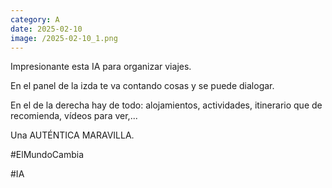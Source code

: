 ```yaml
--- 
category: A 
date: 2025-02-10 
image: /2025-02-10_1.png 
--- 
```


Impresionante esta IA para organizar viajes. 

En el panel de la izda te va contando cosas y se puede dialogar. 

En el de la derecha hay de todo: alojamientos, actividades, itinerario que de recomienda, vídeos para ver,...

Una AUTÉNTICA MARAVILLA.

#ElMundoCambia

#IA